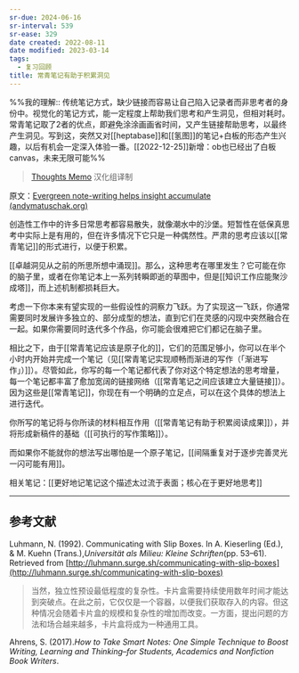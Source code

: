 ```yaml
---
sr-due: 2024-06-16
sr-interval: 539
sr-ease: 329
date created: 2022-08-11
date modified: 2023-03-14
tags:
  - 复习回顾
title: 常青笔记有助于积累洞见
---
```


%%我的理解:: 传统笔记方式，缺少链接而容易让自己陷入记录者而非思考者的身份中。视觉化的笔记方式，能一定程度上帮助我们思考和产生洞见，但相对耗时。常青笔记取了2者的优点，即避免涂涂画画省时间，又产生链接帮助思考，以最终产生洞见。写到这，突然又对[[heptabase]]和[[氢图]]的笔记+白板的形态产生兴趣，以后有机会一定深入体验一番。[[2022-12-25]]新增：ob也已经出了白板canvas，未来无限可能%%

> [Thoughts Memo](https://paratranz.cn/projects/3131) 汉化组译制

原文：[Evergreen note-writing helps insight accumulate (andymatuschak.org)](https://notes.andymatuschak.org/z6cFzJWgj9vZpnrQsjrZ8yCNREzCTgyFeVZTb)

创造性工作中的许多日常思考都容易散失，就像潮水中的沙堡。短暂性在低保真思考中实际上是有用的，但在许多情况下它只是一种偶然性。严肃的思考应该以[[常青笔记]]的形式进行，以便于积累。

[[卓越洞见从之前的所思所想中涌现]]。那么，这种思考在哪里发生？它可能在你的脑子里，或者在你笔记本上一系列转瞬即逝的草图中，但是[[知识工作应能聚沙成塔]]，而上述机制都损耗巨大。

考虑一下你本来有望实现的一些假设性的洞察力飞跃。为了实现这一飞跃，你通常需要同时发展许多独立的、部分成型的想法，直到它们在灵感的闪现中突然融合在一起。如果你需要同时迭代多个作品，你可能会很难把它们都记在脑子里。

相比之下，由于[[常青笔记应该是原子化的]]，它们的范围足够小，你可以在半个小时内开始并完成一个笔记（见[[常青笔记实现顺畅而渐进的写作（「渐进写作」）]]）。尽管如此，你写的每一个笔记都代表了你对这个特定想法的思考增量，每一个笔记都丰富了愈加宽阔的链接网络（[[常青笔记之间应该建立大量链接]]）。因为这些是[[常青笔记]]，你现在有一个明确的立足点，可以在这个具体的想法上进行迭代。

你所写的笔记将与你所读的材料相互作用（[[常青笔记有助于积累阅读成果]]），并将形成新稿件的基础（[[可执行的写作策略]]）。

而如果你不能就你的想法写出哪怕是一个原子笔记，[[间隔重复对于逐步完善灵光一闪可能有用]]。

相关笔记：[[更好地记笔记这个描述太过流于表面；核心在于更好地思考]]

___

## 参考文献

Luhmann, N. (1992). Communicating with Slip Boxes. In A. Kieserling (Ed.), & M. Kuehn (Trans.),*Universität als Milieu: Kleine Schriften*(pp. 53–61). Retrieved from [http://luhmann.surge.sh/communicating-with-slip-boxes](http://luhmann.surge.sh/communicating-with-slip-boxes)

> 当然，独立性预设最低程度的复杂性。卡片盒需要持续使用数年时间才能达到突破点。在此之前，它仅仅是一个容器，以便我们获取存入的内容。但这种情况会随着卡片盒的规模和复杂性的增加而改变。一方面，提出问题的方法和场合越来越多，卡片盒将成为一种通用工具。

Ahrens, S. (2017).*How to Take Smart Notes: One Simple Technique to Boost Writing, Learning and Thinking–for Students, Academics and Nonfiction Book Writers*.
